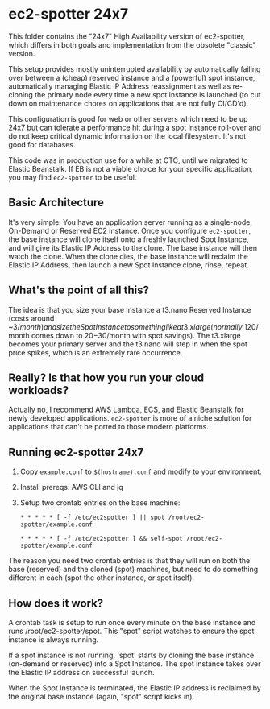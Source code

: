 # ec2-spotter 24x7

This folder contains the "24x7" High Availability version of ec2-spotter, which differs in both goals and implementation from the obsolete "classic" version.

This setup provides mostly uninterrupted availability by automatically failing over between a (cheap) reserved instance and a (powerful) spot instance, automatically managing Elastic IP Address reassignment as well as re-cloning the primary node every time a new spot instance is launched (to cut down on maintenance chores on applications that are not fully CI/CD'd). 

This configuration is good for web or other servers which need to be up 24x7 but can tolerate a performance hit during a spot instance roll-over and do not keep critical dynamic information on the local filesystem. It's not good for databases. 

This code was in production use for a while at CTC, until we migrated to Elastic Beanstalk. If EB is not a viable choice for your specific application, you may find `ec2-spotter` to be useful. 

## Basic Architecture

It's very simple. You have an application server running as a single-node, On-Demand or Reserved EC2 instance. Once you configure `ec2-spotter`, the base instance will clone itself onto a freshly launched Spot Instance, and will give its Elastic IP Address to the clone. The base instance will then watch the clone. When the clone dies, the base instance will reclaim the Elastic IP Address, then launch a new Spot Instance clone, rinse, repeat.

## What's the point of all this?

The idea is that you size your base instance a t3.nano Reserved Instance (costs around ~$3/month) and size the Spot Instance to something like a t3.xlarge (normally ~$120/month comes down to $20-$30/month with spot savings). The t3.xlarge becomes your primary server and the t3.nano will step in when the spot price spikes, which is an extremely rare occurrence.   

## Really? Is that how you run your cloud workloads?

Actually no, I recommend AWS Lambda, ECS, and Elastic Beanstalk for newly developed applications. `ec2-spotter` is more of a niche solution for applications that can't be ported to those modern platforms.

## Running ec2-spotter 24x7

1. Copy `example.conf` to `$(hostname).conf` and modify to your environment.

2. Install prereqs: AWS CLI and jq

3. Setup two crontab entries on the base machine:
	
	`* * * * * [ -f /etc/ec2spotter ] || spot /root/ec2-spotter/example.conf`  
	
	`* * * * * [ -f /etc/ec2spotter ] && self-spot /root/ec2-spotter/example.conf`  

The reason you need two crontab entries is that they will run on both the base (reserved) and the cloned (spot) machines, but need to do something different in each (spot the other instance, or spot itself).

## How does it work?

A crontab task is setup to run once every minute on the base instance and runs /root/ec2-spotter/spot. This "spot" script watches to ensure the spot instance is always running. 

If a spot instance is not running, 'spot' starts by cloning the base instance (on-demand or reserved) into a Spot Instance. The spot instance takes over the Elastic IP address on successful launch.

When the Spot Instance is terminated, the Elastic IP address is reclaimed by the original base instance (again, "spot" script kicks in).




